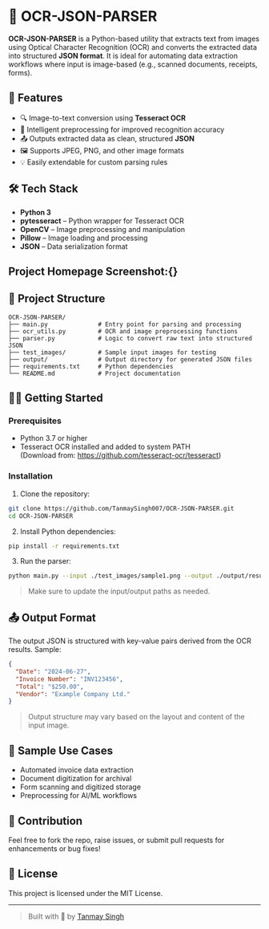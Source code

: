 # 🧾 OCR-JSON-PARSER

**OCR-JSON-PARSER** is a Python-based utility that extracts text from images using Optical Character Recognition (OCR) and converts the extracted data into structured **JSON format**. It is ideal for automating data extraction workflows where input is image-based (e.g., scanned documents, receipts, forms).

## 📌 Features

- 🔍 Image-to-text conversion using **Tesseract OCR**
- 🧠 Intelligent preprocessing for improved recognition accuracy
- 📤 Outputs extracted data as clean, structured **JSON**
- 🖼️ Supports JPEG, PNG, and other image formats
- 💡 Easily extendable for custom parsing rules

## 🛠️ Tech Stack

- **Python 3**
- **pytesseract** – Python wrapper for Tesseract OCR
- **OpenCV** – Image preprocessing and manipulation
- **Pillow** – Image loading and processing
- **JSON** – Data serialization format

## Project Homepage Screenshot:{}

## 📂 Project Structure

```
OCR-JSON-PARSER/
├── main.py              # Entry point for parsing and processing
├── ocr_utils.py         # OCR and image preprocessing functions
├── parser.py            # Logic to convert raw text into structured JSON
├── test_images/         # Sample input images for testing
├── output/              # Output directory for generated JSON files
├── requirements.txt     # Python dependencies
└── README.md            # Project documentation
```

## 🧑‍💻 Getting Started

### Prerequisites

- Python 3.7 or higher
- Tesseract OCR installed and added to system PATH  
  (Download from: https://github.com/tesseract-ocr/tesseract)

### Installation

1. Clone the repository:

```bash
git clone https://github.com/TanmaySingh007/OCR-JSON-PARSER.git
cd OCR-JSON-PARSER
```

2. Install Python dependencies:

```bash
pip install -r requirements.txt
```

3. Run the parser:

```bash
python main.py --input ./test_images/sample1.png --output ./output/result.json
```

> Make sure to update the input/output paths as needed.

## 📤 Output Format

The output JSON is structured with key-value pairs derived from the OCR results. Sample:

```json
{
  "Date": "2024-06-27",
  "Invoice Number": "INV123456",
  "Total": "$250.00",
  "Vendor": "Example Company Ltd."
}
```

> Output structure may vary based on the layout and content of the input image.

## 🧪 Sample Use Cases

- Automated invoice data extraction
- Document digitization for archival
- Form scanning and digitized storage
- Preprocessing for AI/ML workflows

## 🙌 Contribution

Feel free to fork the repo, raise issues, or submit pull requests for enhancements or bug fixes!

## 📄 License

This project is licensed under the MIT License. 

---

> Built with 🧠 by [Tanmay Singh](https://www.linkedin.com/in/tanmay-singh-228097272/)

